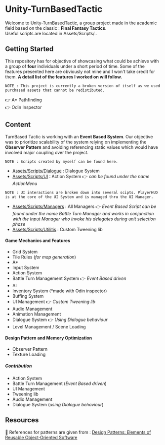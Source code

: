# Unity-TurnBasedTactic

Welcome to Unity-TurnBasedTactic, a group project made in the academic field based on the classic : __Final Fantasy Tactics__.</br>
Useful scripts are located in Assets/Scripts/..

## Getting Started

This repository has for objective of showcasing what could be achieve with a group of __four__ individuals under a short period of time.
Some of the features presented here are obviously not mine and I won't take credit for them. __A detail list of the features I worked on will follow.__

```
NOTE : This project is currently a broken version of itself as we used purchased assets that cannot be redistibuted.
```

👉 A* Pathfinding</br>
👉 Odin Inspector

## Content

TurnBased Tactic is working with an __Event Based System__. Our objective was to prioritize scalability of the system relying on implementing the __Observer Pattern__
and avoiding referencing static values which would have involved major coupling over the project.

```
NOTE : Scripts created by myself can be found here.
```

* [Assets/Scripts/Dialogue](https://github.com/guyllaumedemers/Unity-TurnBasedTactic/tree/master/Assets/Scripts/Dialogue) : Dialogue System
* [Assets/Scripts/UI](https://github.com/guyllaumedemers/Unity-TurnBasedTactic/tree/master/Assets/Scripts/UI) : Action System 👉 *can be found under the name ActionMenu*
```
NOTE : UI interactions are broken down into several scipts. PlayerHUD is at the core of the UI System and is managed thru the UI Manager.
```
* [Assets/Scripts/Managers](https://github.com/guyllaumedemers/Unity-TurnBasedTactic/tree/master/Assets/Scripts/Managers) : All Managers  👉 *Event Based Script can be found under the name Battle Turn Manager and works in conjunction with the Input Manager who invoke his delegates during unit selection phase*
* [Assets/Scripts/Utilitis](https://github.com/guyllaumedemers/Unity-TurnBasedTactic/tree/master/Assets/Scripts/Utilities) : Custom Tweening lib

#### Game Mechanics and Features

* Grid System
* Tile Rules (*for map generation*)
* A*
* Input System
* Action System
* Battle Turn Management System 👉 *Event Based driven*
* AI
* Inventory System (*made with Odin inspector)
* Buffing System
* UI Management 👉 *Custom Tweening lib*
* Audio Management
* Animation Management
* Dialogue System 👉 *Using Dialogue behaviour*
* Level Management / Scene Loading

#### Design Pattern and Memory Optimization

* Observer Pattern
* Texture Loading

##### Contribution

* Action System
* Battle Turn Management (*Event Based driven*)
* UI Management
* Tweening lib
* Audio Management
* Dialogue System (*using Dialogue behaviour*)

## Resources

💬 References for patterns are given from : [Design Patterns: Elements of Reusable Object‑Oriented Software]()
